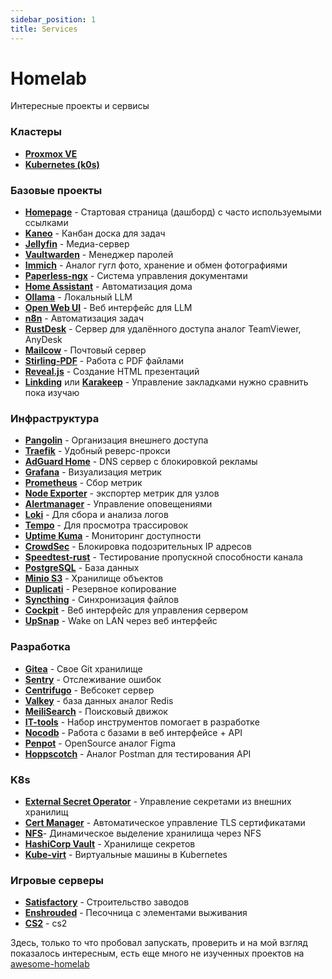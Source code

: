 ```yaml
---
sidebar_position: 1
title: Services
---
```


# Homelab

Интересные проекты и сервисы

### Кластеры

- [**Proxmox VE**](https://www.proxmox.com/en/downloads)
- [**Kubernetes (k0s)**](https://k0sproject.io/)

### Базовые проекты

- [**Homepage**](https://github.com/gethomepage/homepage) - Стартовая страница (дашборд) с часто используемыми ссылками
- [**Kaneo**](https://github.com/usekaneo/kaneo) - Канбан доска для задач
- [**Jellyfin**](https://github.com/jellyfin/jellyfin) - Медиа-сервер
- [**Vaultwarden**](https://github.com/dani-garcia/vaultwarden) - Менеджер паролей
- [**Immich**](https://github.com/immich-app/immich) - Аналог гугл фото, хранение и обмен фотографиями
- [**Paperless-ngx**](https://github.com/paperless-ngx/paperless-ngx) - Система управления документами
- [**Home Assistant**](https://github.com/home-assistant) - Автоматизация дома
- [**Ollama**](https://github.com/ollama/ollama) - Локальный LLM
- [**Open Web UI**](https://github.com/open-webui/open-webui) - Веб интерфейс для LLM
- [**n8n**](https://n8n.io/) - Автоматизация задач
- [**RustDesk**](https://github.com/rustdesk/rustdesk) - Сервер для удалённого доступа аналог TeamViewer, AnyDesk
- [**Mailcow**](https://github.com/mailcow/mailcow-dockerized) - Почтовый сервер
- [**Stirling-PDF**](https://github.com/Stirling-Tools/Stirling-PDF) - Работа с PDF файлами
- [**Reveal.js**](https://github.com/hakimel/reveal.js) - Создание HTML презентаций
- [**Linkding**](https://github.com/sissbruecker/linkding) или [**Karakeep**](https://github.com/karakeep-app/karakeep)  - Управление закладками нужно сравнить пока изучаю

### Инфраструктура

- [**Pangolin**](https://github.com/fosrl/pangolin) - Организация внешнего доступа
- [**Traefik**](https://github.com/traefik/traefik) - Удобный реверс-прокси
- [**AdGuard Home**](https://github.com/AdguardTeam/AdGuardHome) - DNS сервер с блокировкой рекламы
- [**Grafana**](https://grafana.com/) - Визуализация метрик
- [**Prometheus**](https://prometheus.io/) - Сбор метрик
- [**Node Exporter**](https://github.com/prometheus/node_exporter) - экспортер метрик для узлов
- [**Alertmanager**](https://prometheus.io/docs/alerting/latest/alertmanager/) - Управление оповещениями
- [**Loki**](https://grafana.com/oss/loki/) - Для сбора и анализа логов
- [**Tempo**](https://grafana.com/oss/tempo/) - Для просмотра трассировок
- [**Uptime Kuma**](https://github.com/louislam/uptime-kuma) - Мониторинг доступности
- [**CrowdSec**](https://github.com/crowdsecurity/crowdsec) - Блокировка подозрительных IP адресов
- [**Speedtest-rust**](https://github.com/librespeed/speedtest-rust) - Тестирование пропускной способности канала
- [**PostgreSQL**](https://www.postgresql.org/) - База данных
- [**Minio S3**](https://github.com/minio/minio) - Хранилище объектов
- [**Duplicati**](https://www.duplicati.com/) - Резервное копирование
- [**Syncthing**](https://github.com/syncthing/syncthing) - Синхронизация файлов
- [**Cockpit**](https://github.com/cockpit-project/cockpit) - Веб интерфейс для управления сервером
- [**UpSnap**](https://github.com/seriousm4x/UpSnap) - Wake on LAN через веб интерфейс

### Разработка

- [**Gitea**](https://gitea.io/) - Свое Git хранилище
- [**Sentry**](https://github.com/getsentry/self-hosted) - Отслеживание ошибок
- [**Centrifugo**](https://github.com/centrifugal/centrifugo) - Вебсокет сервер
- [**Valkey**](https://github.com/valkey-io/valkey) - база данных аналог Redis
- [**MeiliSearch**](https://github.com/meilisearch/meilisearch) - Поисковый движок
- [**IT-tools**](https://github.com/CorentinTh/it-tools) - Набор инструментов помогает в разработке
- [**Nocodb**](https://github.com/nocodb/nocodb) - Работа с базами в веб интерфейсе + API
- [**Penpot**](https://github.com/penpot/penpot) - OpenSource аналог Figma
- [**Hoppscotch**](https://github.com/hoppscotch/hoppscotch) - Аналог Postman для тестирования API

### K8s

- [**External Secret Operator**](https://github.com/external-secrets/external-secrets) - Управление секретами из внешних хранилищ
- [**Cert Manager**](https://github.com/cert-manager/cert-manager) - Автоматическое управление TLS сертификатами
- [**NFS**](https://github.com/kubernetes-sigs/nfs-subdir-external-provisioner)- Динамическое выделение хранилища через NFS
- [**HashiCorp Vault**](https://www.vaultproject.io/) - Хранилище секретов
- [**Kube-virt**](https://github.com/kubevirt/kubevirt) - Виртуальные машины в Kubernetes

### Игровые серверы

- [**Satisfactory**](https://www.satisfactorygame.com/) - Строительство заводов
- [**Enshrouded**](https://enshrouded.com/) - Песочница с элементами выживания
- [**CS2**](https://www.counter-strike.net/) - cs2

Здесь, только то что пробовал запускать, проверить и на мой взгляд показалось интересным, есть еще много не изученных проектов на [awesome-homelab](https://www.awesome-homelab.com/)
